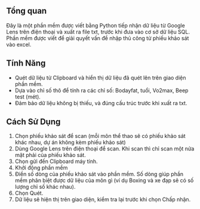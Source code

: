## Tổng quan
Đây là một phần mềm được viết bằng Python tiếp nhận dữ liệu từ Google Lens trên điện thoại và xuất ra file txt, trước khi đưa vào cơ sở dữ liệu SQL. Phần mềm được viết để giải quyết vấn đề nhập thủ công từ phiếu khảo sát vào excel.

## Tính Năng
- Quét dữ liệu từ Clipboard và hiển thị dữ liệu đã quét lên trên giao diện phần mềm.
- Dựa vào chỉ số thô để tính ra các chỉ số: Bodayfat, tuổi, Vo2max, Beep test (mét).
- Đảm bảo dữ liệu không bị thiếu, và đúng cấu trúc trước khi xuất ra txt.

## Cách Sử Dụng
1. Chọn phiếu khảo sát để scan (mỗi môn thể thao sẽ có phiếu khảo sát khác nhau, dự án không kèm phiếu khảo sát)
2. Dùng Google Lens trên điện thoại để scan. Khi scan thì chỉ scan một nửa mặt phải của phiếu khảo sát.
3. Chọn gửi đến Clipboard máy tính.
4. Khởi động phần mềm
5. Điền số dòng của phiếu khảo sát vào phần mềm. Số dòng giúp phần mềm phân biệt được dữ liệu của môn gì (ví dụ Boxing và xe đạp sẽ có số lượng chỉ số khác nhau).
6. Chọn Quét.
7. Dữ liệu sẽ hiện thị trên giao diện, kiểm tra lại trước khi chọn Chấp nhận.
